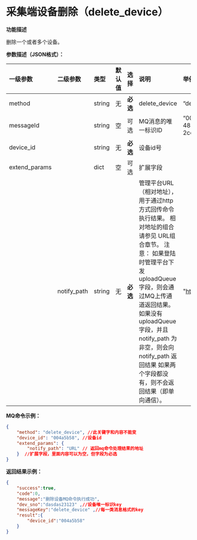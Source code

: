 # 采集端设备删除（delete_device）

**功能描述**

删除一个或者多个设备。

**参数描述（JSON格式）：**

| 一级参数      | 二级参数    | 类型   | 默认值 | 选择     | 说明                                                         | 举例                                         |
| :------------ | :---------- | :----- | :----- | :------- | :----------------------------------------------------------- | :------------------------------------------- |
| method        |             | string | 无     | **必选** | delete_device                                                | “delete_device”                              |
| messageId     |             | string | 空     | 可选     | MQ消息的唯一标识ID                                           | “004a5b58-32e8-487e-a90a-2ce443877e7e”       |
| device_id     |             | string | 无     | **必选** | 设备id号                                                     |                                              |
| extend_params |             | dict   | 空     | 可选     | 扩展字段                                                     |                                              |
|               | notify_path | string | 无     | **必选** | 管理平台URL（相对地址），用于通过http方式回传命令执行结果。 相对地址的组合请参见 URL组合章节。 注意： 如果登陆时管理平台下发 uploadQueue 字段，则会通过MQ上传通道返回结果。  如果没有 uploadQueue 字段，并且 notify_path 为非空，则会向 notify_path 返回结果 如果两个字段都没有，则不会返回结果（即单向通信）。 | "[http://ip:port:/getResult](http://ipport)" |

**MQ命令示例：**



```json
{     
    "method": "delete_device", //此关键字和内容不能变     
    "device_id": "004a5b58", //设备id     
    "extend_params": { 
    	"notify_path": "URL" // 返回mq命令处理结果的地址     
	}  //扩展字段，里面内容可以为空，但字段为必选 
}
```

**返回结果示例：**



```json
{     
    "success":true,     
 	"code":0,     
 	"message":"删除设备MQ命令执行成功",    
    "dev_sno":"dasdas23123" ,//设备唯一标识key     
    "messageKey":"delete_device" ,//每一类消息格式的key     
    "result":{           
        "device_id":"004a5b58"     
    } 
}
```